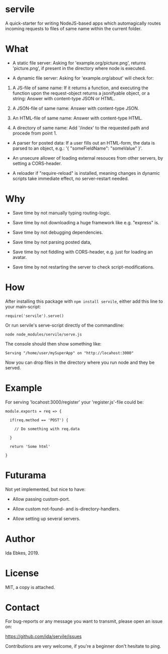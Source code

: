 servile
=======

A quick-starter for writing NodeJS-based apps which automagically routes
incoming requests to files of same name within the current folder.


What
====

- A static file server: Asking for 'example.org/picture.png', returns
  'picture.png', if present in the directory where node is executed.

- A dynamic file server: Asking for 'example.org/about' will check for:

1. A JS-file of same name: If it returns a function, and executing the function
   upon the request-object returns a jsonifyable object, or a string:
   Answer with content-type JSON or HTML.

2. A JSON-file of same name: Answer with content-type JSON.

3. An HTML-file of same name: Answer with content-type HTML.

4. A directory of same name: Add '/index' to the requested path and procede
   from point 1.


- A parser for posted data: If a user fills out an HTML-form, the data is
  parsed to an object, e.g.: '{ "someFieldName": "someValue" }'.

- An unsecure allower of loading external resouces from other servers,
  by setting a CORS-header.

- A reloader if "require-reload" is installed, meaning changes in dynamic
  scripts take immediate effect, no server-restart needed.


Why
===

- Save time by not manually typing routing-logic.

- Save time by not downloading a huge framework like e.g. "express" is.

- Save time by not debugging dependencies.

- Save time by not parsing posted data,

- Save time by not fiddling with CORS-header, e.g. just for loading an avatar.

- Save time by not restarting the server to check script-modifications.


How
===

After installing this package with `npm install servile`, either add this line
to your main-script:

    require('servile').serve()

Or run servile's serve-script directly of the commandline:

    node node_modules/servile/serve.js

The console should then show something like:

    Serving "/home/user/mySuperApp" on "http://locahost:3000"

Now you can drop files in the directory where you run node and they be served.


Example
=======

For serving 'locahost:3000/register' your 'register.js'-file could be:

    module.exports = req => {

      if(req.method == 'POST') {

        // Do something with req.data

      }

      return 'Some html'

    }


Futurama
========

Not yet implemented, but nice to have:

- Allow passing custom-port.

- Allow custom not-found- and is-directory-handlers.

- Allow setting up several servers.


Author
======

Ida Ebkes, 2019.


License
=======

MIT, a copy is attached.


Contact
=======

For bug-reports or any message you want to transmit, please open an issue on:

https://github.com/ida/servile/issues

Contributions are very welcome, if you're a beginner don't hesitate to ping.

